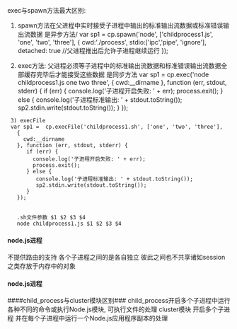 exec与spawn方法最大区别:
   1) spawn方法在父进程中实时接受子进程中输出的标准输出流数据或标准错误输出流数据 是异步方法/
   var sp1 =  cp.spawn('node', ['childprocess1.js', 'one', 'two', 'three'],
     {
       cwd:'./process',
       stdio:['ipc','pipe', 'ignore'],
       detached: true //父进程推出后允许子进程继续运行
     });


   2) exec方法: 父进程必须等子进程中的标准输出流数据和标准错误输出流数据全部缓存完毕后才能接受这些数据  是同步方法
   var sp1 =  cp.exec('node childprocess1.js one two three',
     {
       cwd:__dirname
     }, function (err, stdout, stderr) {
        if (err) {
          console.log('子进程开启失败: ' + err);
          process.exit();
        } else {
           console.log('子进程标准输出: ' + stdout.toString());
           sp2.stdin.write(stdout.toString());
        }
     });
     
     3) execFile
     var sp1 =  cp.execFile('childprocess1.sh', ['one', 'two', 'three'],
       {
         cwd:__dirname
       }, function (err, stdout, stderr) {
          if (err) {
            console.log('子进程开启失败: ' + err);
            process.exit();
          } else {
             console.log('子进程标准输出: ' + stdout.toString());
             sp2.stdin.write(stdout.toString());
          }
       });
       
       
       .sh文件参数 $1 $2 $3 $4
       node childprocess1.js $1 $2 $3 $4
       
       
       
#### node.js进程 ####
不提供路由的支持 各个子进程之间的是各自独立
彼此之间也不共享诸如session之类存放于内存中的对象 
#### node.js进程 ####


####child_process与cluster模块区别###
child_process开启多个子进程中运行各种不同的命令或执行Node.js模块, 可执行文件的处理
cluster模块  开启多个子进程 并在每个子进程中运行一个Node.js应用程序副本的处理
